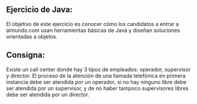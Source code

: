 Ejercicio de Java:
-----------------

El objetivo de este ejercicio es conocer cómo los candidatos a entrar a
almundo.com usan herramientas básicas de Java y diseñan soluciones
orientadas a objetos.

Consigna:
---------

Existe un call center donde hay 3 tipos de empleados: operador, supervisor
y director. El proceso de la atención de una llamada telefónica en primera
instancia debe ser atendida por un operador, si no hay ninguno libre debe
ser atendida por un supervisor, y de no haber tampoco supervisores libres
debe ser atendida por un director.
